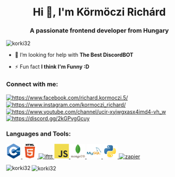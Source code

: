 <h1 align="center">Hi 👋, I'm Körmöczi Richárd</h1>
<h3 align="center">A passionate frontend developer from Hungary</h3>

<p align="left"> <img src="https://komarev.com/ghpvc/?username=korki32&label=Profile%20views&color=0e75b6&style=flat" alt="korki32" /> </p>

- 🤝 I’m looking for help with **The Best DiscordBOT**

- ⚡ Fun fact **I think I'm Funny :D**

<h3 align="left">Connect with me:</h3>
<p align="left">
<a href="https://fb.com/https://www.facebook.com/richard.kormoczi.5/" target="blank"><img align="center" src="https://raw.githubusercontent.com/rahuldkjain/github-profile-readme-generator/master/src/images/icons/Social/facebook.svg" alt="https://www.facebook.com/richard.kormoczi.5/" height="30" width="40" /></a>
<a href="https://instagram.com/https://www.instagram.com/kormoczi_richard/" target="blank"><img align="center" src="https://raw.githubusercontent.com/rahuldkjain/github-profile-readme-generator/master/src/images/icons/Social/instagram.svg" alt="https://www.instagram.com/kormoczi_richard/" height="30" width="40" /></a>
<a href="https://www.youtube.com/c/https://www.youtube.com/channel/ucir-xyjwgxasx4imd4-vh_w" target="blank"><img align="center" src="https://raw.githubusercontent.com/rahuldkjain/github-profile-readme-generator/master/src/images/icons/Social/youtube.svg" alt="https://www.youtube.com/channel/ucir-xyjwgxasx4imd4-vh_w" height="30" width="40" /></a>
<a href="https://discord.gg/https://discord.gg/2kGPvgGcuy" target="blank"><img align="center" src="https://raw.githubusercontent.com/rahuldkjain/github-profile-readme-generator/master/src/images/icons/Social/discord.svg" alt="https://discord.gg/2kGPvgGcuy" height="30" width="40" /></a>
</p>

<h3 align="left">Languages and Tools:</h3>
<p align="left"> <a href="https://www.w3schools.com/cpp/" target="_blank" rel="noreferrer"> <img src="https://raw.githubusercontent.com/devicons/devicon/master/icons/cplusplus/cplusplus-original.svg" alt="cplusplus" width="40" height="40"/> </a> <a href="https://www.w3.org/html/" target="_blank" rel="noreferrer"> <img src="https://raw.githubusercontent.com/devicons/devicon/master/icons/html5/html5-original-wordmark.svg" alt="html5" width="40" height="40"/> </a> <a href="https://ifttt.com/" target="_blank" rel="noreferrer"> <img src="https://www.vectorlogo.zone/logos/ifttt/ifttt-ar21.svg" alt="ifttt" width="40" height="40"/> </a> <a href="https://developer.mozilla.org/en-US/docs/Web/JavaScript" target="_blank" rel="noreferrer"> <img src="https://raw.githubusercontent.com/devicons/devicon/master/icons/javascript/javascript-original.svg" alt="javascript" width="40" height="40"/> </a> <a href="https://www.mongodb.com/" target="_blank" rel="noreferrer"> <img src="https://raw.githubusercontent.com/devicons/devicon/master/icons/mongodb/mongodb-original-wordmark.svg" alt="mongodb" width="40" height="40"/> </a> <a href="https://www.mysql.com/" target="_blank" rel="noreferrer"> <img src="https://raw.githubusercontent.com/devicons/devicon/master/icons/mysql/mysql-original-wordmark.svg" alt="mysql" width="40" height="40"/> </a> <a href="https://www.python.org" target="_blank" rel="noreferrer"> <img src="https://raw.githubusercontent.com/devicons/devicon/master/icons/python/python-original.svg" alt="python" width="40" height="40"/> </a> <a href="https://zapier.com" target="_blank" rel="noreferrer"> <img src="https://www.vectorlogo.zone/logos/zapier/zapier-icon.svg" alt="zapier" width="40" height="40"/> </a> </p>

<p><img align="left" src="https://github-readme-stats.vercel.app/api/top-langs?username=korki32&show_icons=true&locale=en&layout=compact" alt="korki32" /></p>

<p>&nbsp;<img align="center" src="https://github-readme-stats.vercel.app/api?username=korki32&show_icons=true&locale=en" alt="korki32" /></p>
